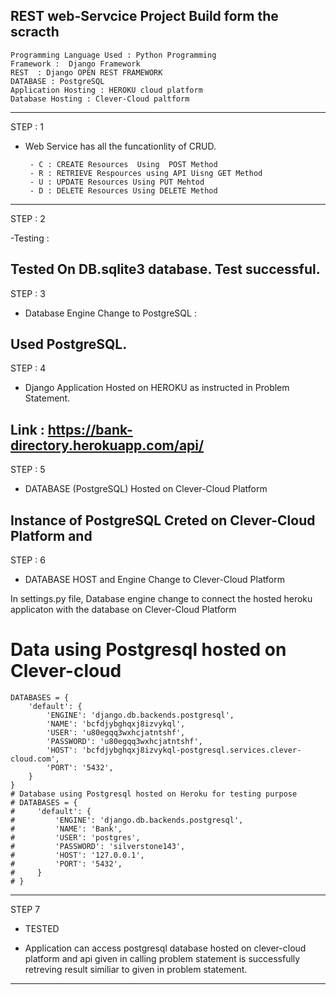 
REST web-Servcice Project Build form the scracth
-----------------------------------------------------------------------

    Programming Language Used : Python Programming
    Framework :  Django Framework
    REST  : Django OPEN REST FRAMEWORK
    DATABASE : PostgreSQL
    Application Hosting : HEROKU cloud platform
    Database Hosting : Clever-Cloud paltform
------------------------------------------------------------------------

STEP : 1

 - Web Service has all the funcationlity of CRUD.

        - C : CREATE Resources  Using  POST Method
        - R : RETRIEVE Respources using API Uisng GET Method
        - U : UPDATE Resources Using PUT Mehtod
        - D : DELETE Resources Using DELETE Method
-------------------------------------------------------------------------

STEP : 2

 -Testing :


Tested On DB.sqlite3 database. Test successful.
---------------------------------------------------------------------------

STEP : 3

 - Database Engine Change to PostgreSQL :

 Used PostgreSQL. 
----------------------------------------------------------------------------

STEP : 4 

 - Django Application Hosted on HEROKU  as instructed in Problem Statement.


 Link : https://bank-directory.herokuapp.com/api/
------------------------------------------------------------------------------

STEP : 5

 - DATABASE (PostgreSQL) Hosted on Clever-Cloud Platform

 Instance of PostgreSQL Creted on Clever-Cloud Platform and 
-------------------------------------------------------------------------------

STEP :  6

 - DATABASE HOST and Engine Change to Clever-Cloud Platform


In settings.py file, Database engine change to connect the hosted heroku applicaton with the database on 
Clever-Cloud Platform

# Data using Postgresql hosted on Clever-cloud 
    DATABASES = {
        'default': {
            'ENGINE': 'django.db.backends.postgresql',
            'NAME': 'bcfdjybghqxj8izvykql',
            'USER': 'u80egqq3wxhcjatntshf',
            'PASSWORD': 'u80egqq3wxhcjatntshf',
            'HOST': 'bcfdjybghqxj8izvykql-postgresql.services.clever-cloud.com',
            'PORT': '5432',
        }
    }
    # Database using Postgresql hosted on Heroku for testing purpose 
    # DATABASES = {
    #     'default': {
    #         'ENGINE': 'django.db.backends.postgresql',
    #         'NAME': 'Bank',
    #         'USER': 'postgres',
    #         'PASSWORD': 'silverstone143',
    #         'HOST': '127.0.0.1',
    #         'PORT': '5432',
    #     }
    # }

 -------------------------------------------------------------------------------

STEP 7 


- TESTED 


- Application can access postgresql database hosted on clever-cloud platform and 
  api given in calling problem statement is successfully retreving result similiar to given
  in problem statement.
-------------------------------------------------------------------------------------------
